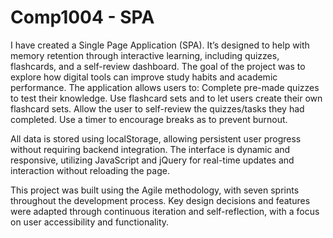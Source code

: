 # Comp1004 - SPA
I have created a Single Page Application (SPA). It’s designed to help with memory retention through interactive learning, including quizzes, flashcards, and a self-review dashboard. The goal of the project was to explore how digital tools can improve study habits and academic performance.
The application allows users to:
Complete pre-made quizzes to test their knowledge.
Use flashcard sets and to let users create their own flashcard sets.
Allow the user to self-review the quizzes/tasks they had completed.
Use a timer to encourage breaks as to prevent burnout.

All data is stored using localStorage, allowing persistent user progress without requiring backend integration. The interface is dynamic and responsive, utilizing JavaScript and jQuery for real-time updates and interaction without reloading the page.

This project was built using the Agile methodology, with seven sprints throughout the development process. Key design decisions and features were adapted through continuous iteration and self-reflection, with a focus on user accessibility and functionality.